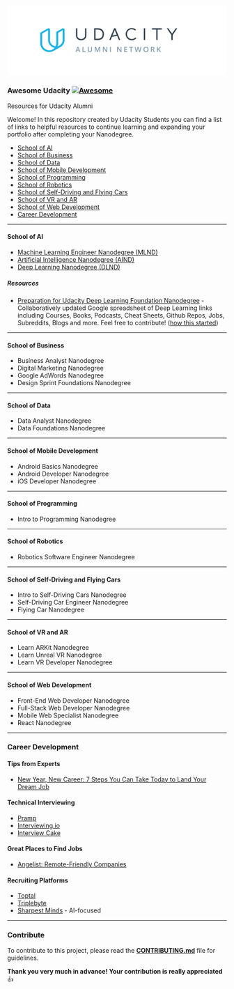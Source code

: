 ![Udacity Alumni Logo](img/alumni-logo.png)

### **Awesome Udacity** [![Awesome](https://cdn.rawgit.com/sindresorhus/awesome/d7305f38d29fed78fa85652e3a63e154dd8e8829/media/badge.svg)](https://github.com/sindresorhus/awesome)

Resources for Udacity Alumni

Welcome!  In this repository created by Udacity Students you can find a list of links to helpful resources to continue learning and expanding your portfolio after completing your Nanodegree.

- [School of AI](#school-of-ai)
- [School of Business](#school-of-business)
- [School of Data](#school-of-data)
- [School of Mobile Development](#school-of-mobile-development)
- [School of Programming](#school-of-programming)
- [School of Robotics](#school-of-robotics)
- [School of Self-Driving and Flying Cars](#school-of-self-driving-and-flying-cars)
- [School of VR and AR](#school-of-vr-and-ar)
- [School of Web Development](#school-of-web-development)
- [Career Development](#career-development)

---

#### School of AI

* [Machine Learning Engineer Nanodegree (MLND)](https://www.udacity.com/course/machine-learning-engineer-nanodegree--nd009t)
* [Artificial Intelligence Nanodegree (AIND)](https://www.udacity.com/course/artificial-intelligence-nanodegree--nd889)
* [Deep Learning Nanodegree (DLND)](https://www.udacity.com/course/deep-learning-nanodegree--nd101)

##### Resources

* [Preparation for Udacity Deep Learning Foundation Nanodegree](https://docs.google.com/spreadsheets/d/1NZtIxDWiJ_B0UKhIDUk-wTZAT3Fxfh-fGwcQKXg1bQU/edit#gid=0) - Collaboratively updated Google spreadsheet of Deep Learning links including Courses, Books, Podcasts, Cheat Sheets, Github Repos, Jobs, Subreddits, Blogs and more. Feel free to contribute! ([how this started](https://knowledgesharing1141.wordpress.com/2017/03/01/blogging-the-udacity-deep-learning-foundation-nano-degree/))

---

#### School of Business

* Business Analyst Nanodegree
* Digital Marketing Nanodegree
* Google AdWords Nanodegree
* Design Sprint Foundations Nanodegree

---

#### School of Data

* Data Analyst Nanodegree
* Data Foundations Nanodegree

---

#### School of Mobile Development

* Android Basics Nanodegree
* Android Developer Nanodegree
* iOS Developer Nanodegree

---

#### School of Programming

* Intro to Programming Nanodegree

---

#### School of Robotics

* Robotics Software Engineer Nanodegree

---

#### School of Self-Driving and Flying Cars

* Intro to Self-Driving Cars Nanodegree
* Self-Driving Car Engineer Nanodegree
* Flying Car Nanodegree

---

#### School of VR and AR

* Learn ARKit Nanodegree
* Learn Unreal VR Nanodegree
* Learn VR Developer Nanodegree

---

#### School of Web Development

* Front-End Web Developer Nanodegree
* Full-Stack Web Developer Nanodegree
* Mobile Web Specialist Nanodegree
* React Nanodegree

---

### Career Development

<!-- #### General Interviewing Resources -->

#### Tips from Experts

* [New Year, New Career: 7 Steps You Can Take Today to Land Your Dream Job](https://www.youtube.com/watch?v=JxLQ7UV321Q&feature=youtu.be&t=43m11s)

#### Technical Interviewing 

* [Pramp](http://pramp.com)
* [Interviewing.io](http://interviewing.io)
* [Interview Cake](https://www.interviewcake.com/)

#### Great Places to Find Jobs

* [Angelist: Remote-Friendly Companies](https://angel.co/job-collections/23-remote-friendly-companies)

#### Recruiting Platforms

* [Toptal](https://www.toptal.com/)
* [Triplebyte](https://triplebyte.com/)
* [Sharpest Minds](http://www.sharpestminds.com/) - AI-focused

---

### Contribute

To contribute to this project, please read the [**CONTRIBUTING.md**](CONTRIBUTING.md) file for guidelines. 

**Thank you very much in advance! Your contribution is really appreciated** 👍
